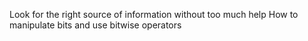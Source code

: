 Look for the right source of information without too much help
How to manipulate bits and use bitwise operators